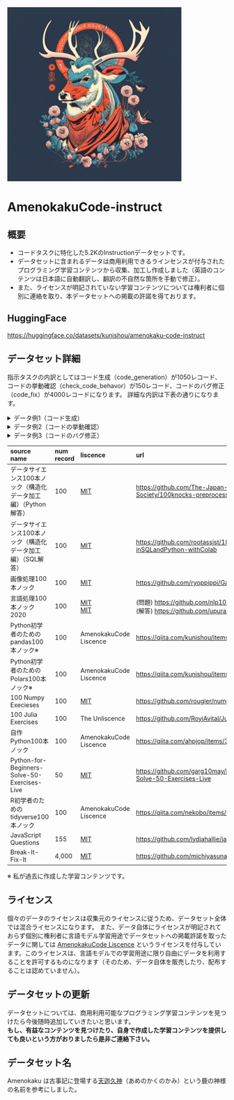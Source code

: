 <img src="https://github.com/kunishou/amenokaku-code-instruct/blob/main/image/amenokaku.png" alt="amenokaku_code">

# AmenokakuCode-instruct

## 概要
- コードタスクに特化した5.2KのInstructionデータセットです。
- データセットに含まれるデータは商用利用できるラインセンスが付与されたプログラミング学習コンテンツから収集、加工し作成しました（英語のコンテンツは日本語に自動翻訳し、翻訳の不自然な箇所を手動で修正）。
- また、ライセンスが明記されていない学習コンテンツについては権利者に個別に連絡を取り、本データセットへの掲載の許諾を得ております。

## HuggingFace
https://huggingface.co/datasets/kunishou/amenokaku-code-instruct

## データセット詳細
指示タスクの内訳としてはコード生成（code_generation）が1050レコード、コードの挙動確認（check_code_behavor）が150レコード、コードのバグ修正（code_fix）が4000レコードになります。
詳細な内訳は下表の通りになります。

<details>
<summary>データ例1（コード生成）</summary>

```
Instruction:

  Pythonを用いて、renketsu.pngを4-連結数により、色分けせよ。
  
  4-連結数とは近傍との画素の状態を見る値である。
  通常、近傍は注目画素x0(x,y)が0でない場合に対して、次のように定義される。
  
  x4(x-1,y-1) x3(x,y-1) x2(x+1,y-1)
  x5(x-1,y)   x0(x,y)   x1(x+1,y)
  x6(x-1,y+1) x7(x,y+1) x8(x+1,y+1)
  
  ここで4連結数とは、次式で計算される。
  
  S = (x1 - x1 x2 x3) + (x3 - x3 x4 x5) + (x5 - x5 x6 x7) + (x7 - x7 x8 x1) 
  
  S = [0,4]の範囲をとり、
  - S = 0 は内部点
  - S = 1 は端点
  - S = 2 は連結点
  - S = 3 は分岐点
  - S = 4 は交差点
  を示す。

Output:

  import cv2
  import numpy as np
  import matplotlib.pyplot as plt
  
  
  # hilditch thining
  def hilditch(img):
      # get shape
      H, W, C = img.shape
  
      # prepare out image
      out = np.zeros((H, W), dtype=np.int)
      out[img[..., 0] > 0] = 1
  
      # inverse pixel value
      tmp = out.copy()
      _tmp = 1 - tmp
  
      count = 1
      while count > 0:
          count = 0
          tmp = out.copy()
          _tmp = 1 - tmp
  
          tmp2 = out.copy()
          _tmp2 = 1 - tmp2
          
          # each pixel
          for y in range(H):
              for x in range(W):
                  # skip black pixel
                  if out[y, x] < 1:
                      continue
                  
                  judge = 0
                  
                  ## condition 1
                  if (tmp[y, min(x+1, W-1)] * tmp[max(y-1,0 ), x] * tmp[y, max(x-1, 0)] * tmp[min(y+1, H-1), x]) == 0:
                      judge += 1
                      
                  ## condition 2
                  c = 0
                  c += (_tmp[y, min(x+1, W-1)] - _tmp[y, min(x+1, W-1)] * _tmp[max(y-1, 0), min(x+1, W-1)] * _tmp[max(y-1, 0), x])
                  c += (_tmp[max(y-1, 0), x] - _tmp[max(y-1, 0), x] * _tmp[max(y-1, 0), max(x-1, 0)] * _tmp[y, max(x-1, 0)])
                  c += (_tmp[y, max(x-1, 0)] - _tmp[y, max(x-1, 0)] * _tmp[min(y+1, H-1), max(x-1, 0)] * _tmp[min(y+1, H-1), x])
                  c += (_tmp[min(y+1, H-1), x] - _tmp[min(y+1, H-1), x] * _tmp[min(y+1, H-1), min(x+1, W-1)] * _tmp[y, min(x+1, W-1)])
                  if c == 1:
                      judge += 1
                      
                  ## condition 3
                  if np.sum(tmp[max(y-1, 0) : min(y+2, H), max(x-1, 0) : min(x+2, W)]) >= 3:
                      judge += 1
  
                  ## condition 4
                  if np.sum(out[max(y-1, 0) : min(y+2, H), max(x-1, 0) : min(x+2, W)]) >= 2:
                      judge += 1
  
                  ## condition 5
                  _tmp2 = 1 - out
  
                  c = 0
                  c += (_tmp2[y, min(x+1, W-1)] - _tmp2[y, min(x+1, W-1)] * _tmp2[max(y-1, 0), min(x+1, W-1)] * _tmp2[max(y-1, 0), x])
                  c += (_tmp2[max(y-1, 0), x] - _tmp2[max(y-1, 0), x] * (1 - tmp[max(y-1, 0), max(x-1, 0)]) * _tmp2[y, max(x-1, 0)])
                  c += (_tmp2[y, max(x-1, 0)] - _tmp2[y, max(x-1, 0)] * _tmp2[min(y+1, H-1), max(x-1, 0)] * _tmp2[min(y+1, H-1), x])
                  c += (_tmp2[min(y+1, H-1), x] - _tmp2[min(y+1, H-1), x] * _tmp2[min(y+1, H-1), min(x+1, W-1)] * _tmp2[y, min(x+1, W-1)])
                  if c == 1 or (out[max(y-1, 0), max(x-1,0 )] != tmp[max(y-1, 0), max(x-1, 0)]):
                      judge += 1
  
                  c = 0
                  c += (_tmp2[y, min(x+1, W-1)] - _tmp2[y, min(x+1, W-1)] * _tmp2[max(y-1, 0), min(x+1, W-1)] * (1 - tmp[max(y-1, 0), x]))
                  c += ((1-tmp[max(y-1, 0), x]) - (1 - tmp[max(y-1, 0), x]) * _tmp2[max(y-1, 0), max(x-1, 0)] * _tmp2[y, max(x-1, 0)])
                  c += (_tmp2[y, max(x-1,0 )] - _tmp2[y, max(x-1,0 )] * _tmp2[min(y+1, H-1), max(x-1, 0)] * _tmp2[min(y+1, H-1), x])
                  c += (_tmp2[min(y+1, H-1), x] - _tmp2[min(y+1, H-1), x] * _tmp2[min(y+1, H-1), min(x+1, W-1)] * _tmp2[y, min(x+1, W-1)])
                  if c == 1 or (out[max(y-1, 0), x] != tmp[max(y-1, 0), x]):
                      judge += 1
  
                  c = 0
                  c += (_tmp2[y, min(x+1, W-1)] - _tmp2[y, min(x+1, W-1)] * (1 - tmp[max(y-1, 0), min(x+1, W-1)]) * _tmp2[max(y-1, 0), x])
                  c += (_tmp2[max(y-1, 0), x] - _tmp2[max(y-1, 0), x] * _tmp2[max(y-1, 0), max(x-1, 0)] * _tmp2[y, max(x-1, 0)])
                  c += (_tmp2[y, max(x-1, 0)] - _tmp2[y, max(x-1, 0)] * _tmp2[min(y+1, H-1), max(x-1, 0)] * _tmp2[min(y+1, H-1), x])
                  c += (_tmp2[min(y+1, H-1), x] - _tmp2[min(y+1, H-1), x] * _tmp2[min(y+1, H-1), min(x+1, W-1)] * _tmp2[y, min(x+1, W-1)])
                  if c == 1 or (out[max(y-1, 0), min(x+1, W-1)] != tmp[max(y-1, 0), min(x+1, W-1)]):
                      judge += 1
  
                  c = 0
                  c += (_tmp2[y, min(x+1, W-1)] - _tmp2[y, min(x+1, W-1)] * _tmp2[max(y-1, 0), min(x+1, W-1)] * _tmp2[max(y-1, 0), x])
                  c += (_tmp2[max(y-1, 0), x] - _tmp2[max(y-1, 0), x] * _tmp2[max(y-1, 0), max(x-1, 0)] * (1 - tmp[y, max(x-1, 0)]))
                  c += ((1 - tmp[y, max(x-1, 0)]) - (1 - tmp[y, max(x-1, 0)]) * _tmp2[min(y+1, H-1), max(x-1, 0)] * _tmp2[min(y+1, H-1), x])
                  c += (_tmp2[min(y+1, H-1), x] - _tmp2[min(y+1, H-1), x] * _tmp2[min(y+1, H-1), min(x+1, W-1)] * _tmp2[y, min(x+1, W-1)])
                  if c == 1 or (out[y, max(x-1, 0)] != tmp[y, max(x-1, 0)]):
                      judge += 1
                  
                  if judge >= 8:
                      out[y, x] = 0
                      count += 1
                      
      out = out.astype(np.uint8) * 255
  
      return out
  
  
  # Read image
  img = cv2.imread("gazo.png").astype(np.float32)
  
  # hilditch thining
  out = hilditch(img)
  
  # Save result
  cv2.imwrite("out.png", out)
  cv2.imshow("result", out)
  cv2.waitKey(0)
  cv2.destroyAllWindows()

```
</details>

<details>
<summary>データ例2（コードの挙動確認）</summary>

```
Instruction:

  次に示すのはJavaScriptのコードです。何が出力されるでしょうか？
  
  class Chameleon {
    static colorChange(newColor) {
      this.newColor = newColor;
      return this.newColor;
    }
  
    constructor({ newColor = "green" } = {}) {
      this.newColor = newColor;
    }
  }
  
  const freddie = new Chameleon({ newColor: "purple" });
  freddie.colorChange("orange");
  
Output:

  答え：TypeError

  colorChange関数は静的です。静的メソッドは、それらが作成されたコンストラクタ上でのみ動作するように設計されており、どの子達にも受け継がれません。 freddieは子となりますので、この関数は受け継がれず、freddieインスタンスでは利用できません。
  その結果、TypeErrorが投げられます。

```
</details>

<details>
<summary>データ例3（コードのバグ修正）</summary>

```
# IndentationError

Instruction:

  次に示すpythonコードの誤りを修正しなさい。
  
  def : get_node_idx ( heap , node ) :
      for idx , item in enumerate ( heap ) :
          dist , n = item
          if n == node :
              return idx
  return - 1
  
Output:

  def get_node_idx ( heap , node ) :
      for idx , item in enumerate ( heap ) :
          dist , n = item
          if n == node :
              return idx
      return - 1

```
</details>

|source name|num record|liscence|url|
|:----|:----|:----|:----|
|データサイエンス100本ノック（構造化データ加工編）（Python解答）|100|[MIT](https://github.com/The-Japan-DataScientist-Society/100knocks-preprocess/blob/master/LICENSE)|https://github.com/The-Japan-DataScientist-Society/100knocks-preprocess|
|データサイエンス100本ノック（構造化データ加工編）（SQL解答）|100|[MIT](https://github.com/rootassist/100knocks-preprocess-inSQLandPython-withColab/blob/master/LICENSE)|https://github.com/rootassist/100knocks-preprocess-inSQLandPython-withColab|
|画像処理100本ノック|100|[MIT](https://github.com/ryoppippi/Gasyori100knock/blob/master/LICENSE)|https://github.com/ryoppippi/Gasyori100knock|
|言語処理100本ノック2020|100|[MIT](https://github.com/nlp100/nlp100.github.io/blob/develop/LICENSE)<br>[MIT](https://github.com/upura/nlp100v2020/blob/master/LICENSE)|(問題) https://github.com/nlp100/nlp100.github.io<br>(解答) https://github.com/upura/nlp100v2020|
|Python初学者のためのpandas100本ノック※|100|AmenokakuCode Liscence|https://qiita.com/kunishou/items/bd5fad9a334f4f5be51c|
|Python初学者のためのPolars100本ノック※|100|AmenokakuCode Liscence|https://qiita.com/kunishou/items/1386d14a136f585e504e|
|100 Numpy Execieses|100|[MIT](https://github.com/rougier/numpy-100/blob/master/LICENSE.txt)|https://github.com/rougier/numpy-100|
|100 Julia Exercises|100|The Unliscence|https://github.com/RoyiAvital/Julia100Exercises|
|自作Python100本ノック|100|AmenokakuCode Liscence|https://qiita.com/ahpjop/items/373f807d68044cda1c9b|
|Python-for-Beginners-Solve-50-Exercises-Live|50|[MIT](https://github.com/garg10may/Python-for-Beginners-Solve-50-Exercises-Live/blob/master/LICENSE)|https://github.com/garg10may/Python-for-Beginners-Solve-50-Exercises-Live|
|R初学者のためのtidyverse100本ノック|100|AmenokakuCode Liscence|https://qiita.com/nekobo/items/cbf32a13637273f229da|
|JavaScript Questions|155|[MIT](https://github.com/lydiahallie/javascript-questions/blob/master/LICENSE)|https://github.com/lydiahallie/javascript-questions|
|Break-It-Fix-It|4,000|[MIT](https://github.com/michiyasunaga/BIFI/blob/main/LICENSE)|https://github.com/michiyasunaga/BIFI|

※ 私が過去に作成した学習コンテンツです。

## ライセンス
個々のデータのライセンスは収集元のライセンスに従うため、データセット全体では混合ライセンスになります。
また、データ自体にライセンスが明記されておらず個別に権利者に言語モデル学習用途でデータセットへの掲載許諾を取ったデータに関しては [AmenokakuCode Liscence](https://github.com/kunishou/amenokaku-code-instruct/blob/main/AmenokakuCode%20Liscence) というライセンスを付与しています。このライセンスは、言語モデルでの学習用途に限り自由にデータを利用することを許可するものになります（そのため、データ自体を販売したり、配布することは認めていません）。

## データセットの更新
データセットについては、商用利用可能なプログラミング学習コンテンツを見つけたら今後随時追加していきたいと思います。  
**もし、有益なコンテンツを見つけたり、自身で作成した学習コンテンツを提供しても良いという方がおりましたら是非ご連絡下さい。**

## データセット名
Amenokaku は古事記に登場する[天迦久神](http://kojiki.kokugakuin.ac.jp/shinmei/amenokakunokami/)（あめのかくのかみ）という鹿の神様の名前を参考にしました。
